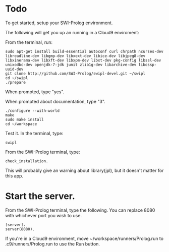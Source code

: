 # Todo
To get started, setup your SWI-Prolog environment.

The following will get you up an running in a Cloud9 enviroment:

From the terminal, run:

```
sudo apt-get install build-essential autoconf curl chrpath ncurses-dev libreadline-dev libgmp-dev libxext-dev libice-dev libjpeg8-dev libxinerama-dev libxft-dev libxpm-dev libxt-dev pkg-config libssl-dev unixodbc-dev openjdk-7-jdk junit zlib1g-dev libarchive-dev libossp-uuid-dev
git clone http://github.com/SWI-Prolog/swipl-devel.git ~/swipl
cd ~/swipl
./prepare
```

When prompted, type "yes".

When prompted about documentation, type "3".

```
./configure --with-world
make
sudo make install
cd ~/workspace
```

Test it. In the terminal, type:
```
swipl
```
From the SWI-Prolog terminal, type:
```
check_installation.
```
This will probably give an warning about library(jpl), but it doesn't matter for this app.

# Start the server.

From the SWI-Prolog terminal, type the following. You can replace 8080 with whichever port you wish to use.

``` 
[server].
server(8080).
```

If you're in a Cloud9 environment, move ~/workspace/runners/Prolog.run to .c9/runners/Prolog.run to use the Run button.

